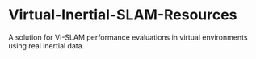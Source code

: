 # Virtual-Inertial-SLAM-Resources
A solution for VI-SLAM performance evaluations in virtual environments using real inertial data.
